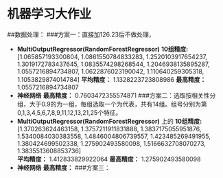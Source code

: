 # 机器学习大作业

##数据处理：
###方案一：直接加126.23后不做处理，
- **MultiOutputRegressor(RandomForestRegressor)**
  **10组精度:**
  [1.065857193300804,
   1.0861550784833283,
    1.2520103917654237,
     1.3019172783437645,
      1.0835574298268544,
       1.2046938135895287,
        1.0557216894734807,
         1.0622876023190042,
          1.110640259305318,
           1.1053829874014784]
  **平均精度：** 1.1328223723808986
  **最高精度：** 1.0557216894734807
- **神经网络**
  **最高精度：** 0.7603472355574871
###方案二：选取按相关性分组，大于0.9的为一组，每组选取一个为代表，共有14组。组号分别为第0,1,3,4,5,6,7,8,9,11,12,13,21,25个特征。
- **MultiOutputRegressor(RandomForestRegressor)** 上的
 **10组精度:**
 [1.370263624463158, 
    1.3757211911831888,
  1.3837175055951876,
   1.5340084030383558,
    1.4846004806739557, 
    1.423485269491955,
     1.380424699502338,
      1.275902493580098,
       1.5166632708070273,
        1.3835513608853736]   
 **平均精度：** 1.412833829922064
 **最高精度：** 1.275902493580098
- **神经网络**
  **最高精度：** 
###方案三：